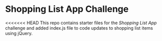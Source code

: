 # Shopping List App Challenge

<<<<<<< HEAD
This repo contains starter files for the *Shopping List App* challenge and added index.js file to code updates to shopping list items using jQuery.

